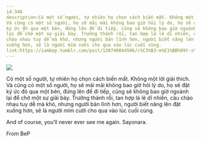 ```yaml
---
id:348
description:Có một số người, tự nhiên họ chọn cách biến mất. Không một lời giải thích.
Và cũng có một số người, họ sẽ mãi mãi không bao giờ hỏi lý do, họ sẽ đặt
ký ức đó qua một bên, đứng lên để đi tiếp, cũng sẽ không bao giờ ngoảnh
lại để chờ một sự giãi bày. Trưởng thành rồi, tan hợp là lẽ dĩ nhiên, câu
chào nhau tuy dễ mà khó, nhưng người bản lĩnh hơn, người biết nâng lên đặt
xuống hơn, sẽ là người mỉm cười cho qua vào lúc cuối cùng.
link:https://iambep.tumblr.com/post/130740044506/c%C3%B3-m%E1%BB%99t-s%E1%BB%91-ng%C6%B0%E1%BB%9Di-t%E1%BB%B1-nhi%C3%AAn-h%E1%BB%8D-ch%E1%BB%8Dn-c%C3%A1ch-bi%E1%BA%BFn-m%E1%BA%A5t
---
```


![](https://64.media.tumblr.com/f06d1a1f0d65244a663b6d898aa3f90d/tumblr_nvwam7jlNL1u3a9rjo1_1280.jpg)

Có một số người, tự nhiên họ chọn cách biến mất. Không một lời giải thích.
Và cũng có một số người, họ sẽ mãi mãi không bao giờ hỏi lý do, họ sẽ đặt
ký ức đó qua một bên, đứng lên để đi tiếp, cũng sẽ không bao giờ ngoảnh
lại để chờ một sự giãi bày. Trưởng thành rồi, tan hợp là lẽ dĩ nhiên, câu
chào nhau tuy dễ mà khó, nhưng người bản lĩnh hơn, người biết nâng lên đặt
xuống hơn, sẽ là người mỉm cười cho qua vào lúc cuối cùng.

And of course, you’ll never ever see me again. Sayonara.

From BeP
